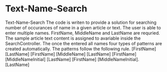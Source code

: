 # Text-Name-Search
Text-Name-Search
The code is writen to provide a solution for searching number of occurances of name in a given article or text. 
The user is able to enter multiple names. FirstName, MiddleName and LastName are requried. 
The sample article text content is assigned to avariable inside the SearchController.
The once the entered all names four types of patterns are created automatically. 
The patterns follow the following rule.
  [FirstName] [LastName]
  [FirstName] [MiddleName] [LastName]
  [FirstName] [MiddleNameInitial] [LastName]
  [FirstName] [MiddleNameInitial]. [LastName]

  
  
